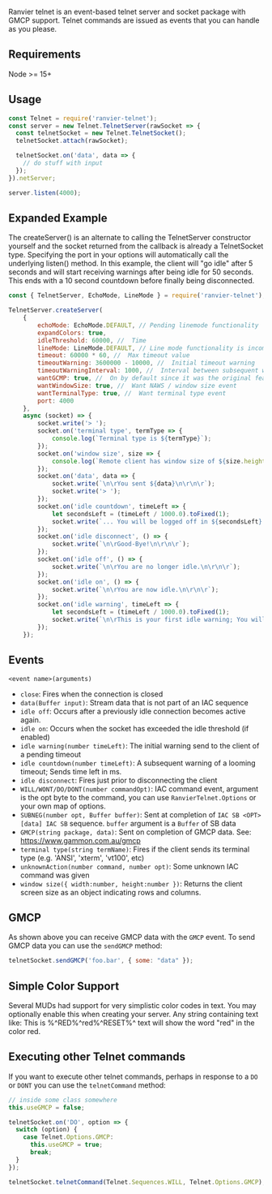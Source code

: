 Ranvier telnet is an event-based telnet server and socket package with GMCP support. Telnet commands are issued as events that you can handle as you please.

## Requirements

Node >= 15+

## Usage

```javascript
const Telnet = require('ranvier-telnet');
const server = new Telnet.TelnetServer(rawSocket => {
  const telnetSocket = new Telnet.TelnetSocket();
  telnetSocket.attach(rawSocket);

  telnetSocket.on('data', data => {
    // do stuff with input
  });
}).netServer;

server.listen(4000);
```

## Expanded Example

The createServer() is an alternate to calling the TelnetServer constructor yourself and the socket returned
from the callback is already a TelnetSocket type.  Specifying the port in your options will automatically 
call the underlying listen() method.  In this example, the client will "go idle" after 5 seconds and will
start receiving warnings after being idle for 50 seconds.  This ends with a 10 second countdown before 
finally being disconnected.

```javascript
const { TelnetServer, EchoMode, LineMode } = require('ranvier-telnet');

TelnetServer.createServer(
    {
        echoMode: EchoMode.DEFAULT, // Pending linemode functionality
        expandColors: true,
        idleThreshold: 60000, //  Time
        lineMode: LineMode.DEFAULT, // Line mode functionality is incomplete, still
        timeout: 60000 * 60, //  Max timeout value
        timeoutWarning: 3600000 - 10000, //  Initial timeout warning
        timeoutWarningInterval: 1000, //  Interval between subsequent warnings
        wantGCMP: true, //  On by default since it was the original feature
        wantWindowSize: true, //  Want NAWS / window size event
        wantTerminalType: true, //  Want terminal type event
        port: 4000
    },
    async (socket) => {
        socket.write('> ');
        socket.on('terminal type', termType => {
            console.log(`Terminal type is ${termType}`);
        });
        socket.on('window size', size => {
            console.log(`Remote client has window size of ${size.height} x ${size.width}`);
        });
        socket.on('data', data => {
            socket.write(`\n\rYou sent ${data}\n\r\n\r`);
            socket.write('> ');
        });
        socket.on('idle countdown', timeLeft => {
            let secondsLeft = (timeLeft / 1000.0).toFixed(1);
            socket.write(`... You will be logged off in ${secondsLeft} seconds! \n\r`);
        });
        socket.on('idle disconnect', () => {
            socket.write(`\n\rGood-Bye!\n\r\n\r`);
        });
        socket.on('idle off', () => {
            socket.write(`\n\rYou are no longer idle.\n\r\n\r`);
        });
        socket.on('idle on', () => {
            socket.write(`\n\rYou are now idle.\n\r\n\r`);
        });
        socket.on('idle warning', timeLeft => {
            let secondsLeft = (timeLeft / 1000.0).toFixed(1);
            socket.write(`\n\rThis is your first idle warning; You will be logged off in ${secondsLeft}...\n\r`);
        });
    });
```

## Events

`<event name>(arguments)`

* `close`: Fires when the connection is closed
* `data(Buffer input)`: Stream data that is not part of an IAC sequence
* `idle off`: Occurs after a previously idle connection becomes active again.
* `idle on`: Occurs when the socket has exceeded the idle threshold (if enabled)
* `idle warning(number timeLeft)`: The initial warning send to the client of a pending timeout
* `idle countdown(number timeLeft)`: A subsequent warning of a looming timeout; Sends time left in ms.
* `idle disconnect`: Fires just prior to disconnecting the client
* `WILL/WONT/DO/DONT(number commandOpt)`: IAC command event, argument is the opt byte to the command, you can use `RanvierTelnet.Options` or your own map of options.
* `SUBNEG(number opt, Buffer buffer)`: Sent at completion of `IAC SB <OPT> [data] IAC SB` sequence. `buffer` argument is a `Buffer` of SB data
* `GMCP(string package, data)`: Sent on completion of GMCP data. See: https://www.gammon.com.au/gmcp
* `terminal type(string termName)`: Fires if the client sends its terminal type (e.g. 'ANSI', 'xterm', 'vt100', etc)
* `unknownAction(number command, number opt)`: Some unknown IAC command was given
* `window size({ width:number, height:number })`: Returns the client screen size as an object indicating rows and columns.

## GMCP

As shown above you can receive GMCP data with the `GMCP` event. To send GMCP data you can use the `sendGMCP` method:

```javascript
telnetSocket.sendGMCP('foo.bar', { some: "data" });
```

## Simple Color Support

Several MUDs had support for very simplistic color codes in text.  You may optionally enable this when creating your server.
Any string containing text like: This is %^RED%^red%^RESET%^ text will show the word "red" in the color red.

## Executing other Telnet commands

If you want to execute other telnet commands, perhaps in response to a `DO` or `DONT` you can use the `telnetCommand` method:

```javascript
// inside some class somewhere
this.useGMCP = false;

telnetSocket.on('DO', option => {
  switch (option) {
    case Telnet.Options.GMCP:
      this.useGMCP = true;
      break;
  }
});

telnetSocket.telnetCommand(Telnet.Sequences.WILL, Telnet.Options.GMCP);
```

